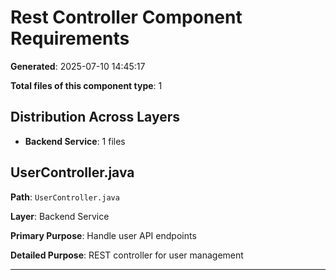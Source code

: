 # Rest Controller Component Requirements

**Generated**: 2025-07-10 14:45:17

**Total files of this component type**: 1

## Distribution Across Layers

- **Backend Service**: 1 files

## UserController.java

**Path**: `UserController.java`

**Layer**: Backend Service

**Primary Purpose**: Handle user API endpoints

**Detailed Purpose**: REST controller for user management

---

